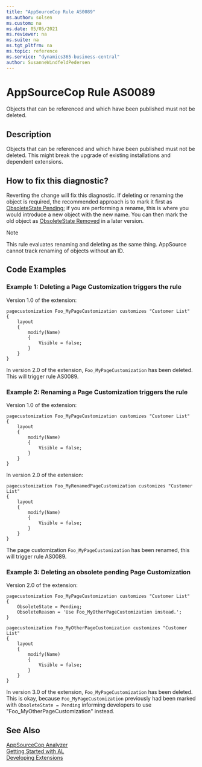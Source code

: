 ```yaml
---
title: "AppSourceCop Rule AS0089"
ms.author: solsen
ms.custom: na
ms.date: 05/05/2021
ms.reviewer: na
ms.suite: na
ms.tgt_pltfrm: na
ms.topic: reference
ms.service: "dynamics365-business-central"
author: SusanneWindfeldPedersen
---
```

[//]: # (START>DO_NOT_EDIT)
[//]: # (IMPORTANT:Do not edit any of the content between here and the END>DO_NOT_EDIT.)
[//]: # (Any modifications should be made in the .xml files in the ModernDev repo.)
# AppSourceCop Rule AS0089
Objects that can be referenced and which have been published must not be deleted.

## Description
Objects that can be referenced and which have been published must not be deleted. This might break the upgrade of existing installations and dependent extensions.

[//]: # (IMPORTANT: END>DO_NOT_EDIT)

## How to fix this diagnostic?
Reverting the change will fix this diagnostic. If deleting or renaming the object is required, the recommended approach is to mark it first as [ObsoleteState Pending](../properties/devenv-obsoletestate-property.md); if you are performing a rename, this is where you would introduce a new object with the new name. You can then mark the old object as [ObsoleteState Removed](../properties/devenv-obsoletestate-property.md) in a later version.

> [!NOTE]  
> This rule evaluates renaming and deleting as the same thing. AppSource cannot track renaming of objects without an ID.

## Code Examples
### Example 1: Deleting a Page Customization triggers the rule
Version 1.0 of the extension:
```AL
pagecustomization Foo_MyPageCustomization customizes "Customer List"
{
    layout
    {
        modify(Name)
        {
            Visible = false;
        }
    }
}
```
In version 2.0 of the extension, `Foo_MyPageCustomization` has been deleted. This will trigger rule AS0089.

### Example 2: Renaming a Page Customization triggers the rule
Version 1.0 of the extension:
```AL
pagecustomization Foo_MyPageCustomization customizes "Customer List"
{
    layout
    {
        modify(Name)
        {
            Visible = false;
        }
    }
}
```
In version 2.0 of the extension: 
```AL
pagecustomization Foo_MyRenamedPageCustomization customizes "Customer List"
{
    layout
    {
        modify(Name)
        {
            Visible = false;
        }
    }
}
```
The page customization `Foo_MyPageCustomization` has been renamed, this will trigger rule AS0089.

### Example 3: Deleting an obsolete pending Page Customization
Version 2.0 of the extension:
```AL
pagecustomization Foo_MyPageCustomization customizes "Customer List"
{
    ObsoleteState = Pending;
    ObsoleteReason = 'Use Foo_MyOtherPageCustomization instead.';
}

pagecustomization Foo_MyOtherPageCustomization customizes "Customer List"
{
    layout
    {
        modify(Name)
        {
            Visible = false;
        }
    }
}
```
In version 3.0 of the extension, `Foo_MyPageCustomization` has been deleted. This is okay, because `Foo_MyPageCustomization` previously had been marked with `ObsoleteState = Pending` informing developers to use "Foo_MyOtherPageCustomization" instead.


## See Also  
[AppSourceCop Analyzer](appsourcecop.md)  
[Getting Started with AL](../devenv-get-started.md)  
[Developing Extensions](../devenv-dev-overview.md)  
